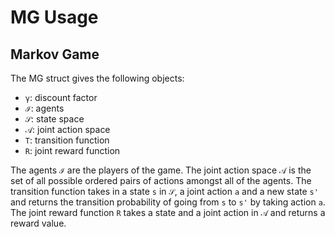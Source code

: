# MG Usage

## Markov Game
The MG struct gives the following objects:
 - `γ`: discount factor
 - `ℐ`: agents
 - `𝒮`: state space
 - `𝒜`: joint action space
 - `T`: transition function
 - `R`: joint reward function

 The agents `ℐ` are the players of the game. The joint action space `𝒜` is the set of all possible ordered pairs of actions amongst all of the agents. The transition function takes in a state `s` in `𝒮`, a joint action `a` and a new state `s'` and returns the transition probability of going from `s` to `s'` by taking action `a`. The joint reward function `R` takes a state and a joint action in `𝒜` and returns a reward value.
